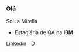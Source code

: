 ### Olá 

Sou a Mirella

- Estagiária de QA na **IBM**

 [Linkedin](https://www.linkedin.com/in/mirellafavaretto/ "Linkedin Mirella Favaretto") =D

